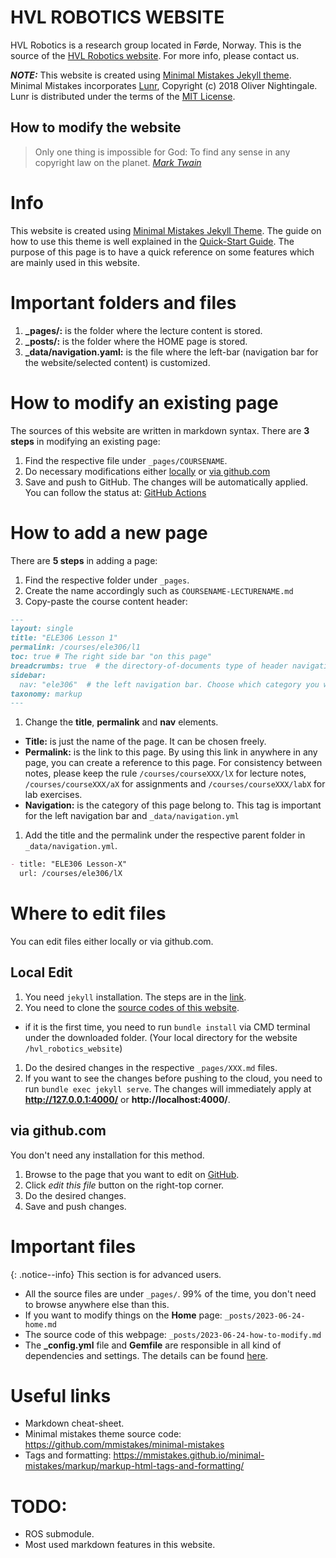 # HVL ROBOTICS WEBSITE
HVL Robotics is a research group located in Førde, Norway. This is the source of the [HVL Robotics website](https://fjnn.github.io/hvl_robotics_website/). For more info, please contact us.


**_NOTE:_**  This website is created using [Minimal Mistakes Jekyll theme](https://mmistakes.github.io/minimal-mistakes/).
Minimal Mistakes incorporates [Lunr](http://lunrjs.com),
Copyright (c) 2018 Oliver Nightingale.
Lunr is distributed under the terms of the [MIT License](http://opensource.org/licenses/MIT).


## How to modify the website

> Only one thing is impossible for God: To find any sense in any copyright law on the planet.
> <cite><a href="http://www.brainyquote.com/quotes/quotes/m/marktwain163473.html">Mark Twain</a></cite>

# Info
This website is created using [Minimal Mistakes Jekyll Theme](https://mmistakes.github.io/minimal-mistakes/). The guide on how to use this theme is well explained in the [Quick-Start Guide](https://mmistakes.github.io/minimal-mistakes/). The purpose of this page is to have a quick reference on some features which are mainly used in this website.

# Important folders and files
1. **_pages/:** is the folder where the lecture content is stored.
2. **_posts/:** is the folder where the HOME page is stored.
3. **_data/navigation.yaml:** is the file where the left-bar (navigation bar for the website/selected content) is customized.

# How to modify an existing page
The sources of this website are written in markdown syntax. There are **3 steps** in modifying an existing page:

1. Find the respective file under `_pages/COURSENAME`.
1. Do necessary modifications either [locally](#local-edit) or [via github.com](#via-githubcom)
1. Save and push to GitHub. The changes will be automatically applied. You can follow the status at: [GitHub Actions](https://github.com/frdedynamics/hvl_robotics_website/actions)

# How to add a new page
There are **5 steps** in adding a page:

1. Find the respective folder under `_pages`.
1. Create the name accordingly such as `COURSENAME-LECTURENAME.md`
1. Copy-paste the course content header:
```markdown
---
layout: single
title: "ELE306 Lesson 1"
permalink: /courses/ele306/l1
toc: true # The right side bar "on this page"
breadcrumbs: true  # the directory-of-documents type of header navigation
sidebar:
  nav: "ele306"  # the left navigation bar. Choose which category you want.
taxonomy: markup
---
```
1. Change the **title**, **permalink** and **nav** elements.
  - **Title:** is just the name of the page. It can be chosen freely.
  - **Permalink:** is the link to this page. By using this link in anywhere in any page, you can create a reference to this page. For consistency between notes, please keep the rule `/courses/courseXXX/lX` for lecture notes, `/courses/courseXXX/aX` for assignments and `/courses/courseXXX/labX` for lab exercises.
  - **Navigation:** is the category of this page belong to. This tag is important for the left navigation bar and `_data/navigation.yml`
1. Add the title and the permalink under the respective parent folder in `_data/navigation.yml`.

  ```markdown
  - title: "ELE306 Lesson-X"
    url: /courses/ele306/lX
  ```


# Where to edit files
You can edit files either locally or via github.com.

## Local Edit
1. You need `jekyll` installation. The steps are in the [link](https://jekyllrb.com/docs/installation/windows/).
1. You need to clone the [source codes of this website](https://github.com/frdedynamics/hvl_robotics_website).
  - if it is the first time, you need to run `bundle install` via CMD terminal under the downloaded folder. (Your local directory for the website `/hvl_robotics_website`)
1. Do the desired changes in the respective `_pages/XXX.md` files.
1. If you want to see the changes before pushing to the cloud, you need to run `bundle exec jekyll serve`. The changes will immediately apply at **http://127.0.0.1:4000/** or **http://localhost:4000/**.


## via github.com
You don't need any installation for this method.
1. Browse to the page that you want to edit on [GitHub](https://github.com/frdedynamics/hvl_robotics_website).
1. Click *edit this file* button on the right-top corner.
1. Do the desired changes.
1. Save and push changes.


# Important files

{: .notice--info} 
This section is for advanced users.

- All the source files are under `_pages/`. 99% of the time, you don't need to browse anywhere else than this.
- If you want to modify things on the **Home** page: `_posts/2023-06-24-home.md`
- The source code of this webpage: `_posts/2023-06-24-how-to-modify.md`
- The **_config.yml** file and **Gemfile** are responsible in all kind of dependencies and settings. The details can be found [here](https://jekyllrb.com/docs/structure/).


# Useful links

- Markdown cheat-sheet.
- Minimal mistakes theme source code: https://github.com/mmistakes/minimal-mistakes
- Tags and formatting: https://mmistakes.github.io/minimal-mistakes/markup/markup-html-tags-and-formatting/


# TODO:
- ROS submodule.
- Most used markdown features in this website.
